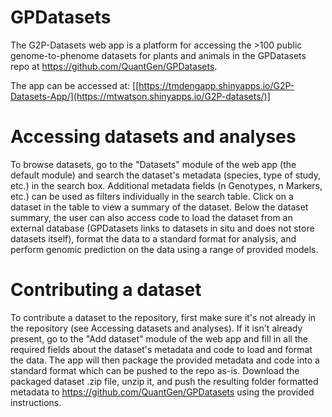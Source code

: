 # GPDatasets

The G2P-Datasets web app is a platform for accessing the >100 public genome-to-phenome datasets for plants and animals in the GPDatasets repo at https://github.com/QuantGen/GPDatasets.

The app can be accessed at:
[[https://tmdengapp.shinyapps.io/G2P-Datasets-App/](https://mtwatson.shinyapps.io/G2P-datasets/)]

# Accessing datasets and analyses
To browse datasets, go to the "Datasets" module of the web app (the default module) and search the dataset's metadata (species, type of study, etc.) in the search box. Additional metadata fields (n Genotypes, n Markers, etc.) can be used as filters individually in the search table. Click on a dataset in the table to view a summary of the dataset. Below the dataset summary, the user can also access code to load the dataset from an external database (GPDatasets links to datasets in situ and does not store datasets itself), format the data to a standard format for analysis, and perform genomic prediction on the data using a range of provided models.

# Contributing a dataset
To contribute a dataset to the repository, first make sure it's not already in the repository (see Accessing datasets and analyses). If it isn't already present, go to the "Add dataset" module of the web app and fill in all the required fields about the dataset's metadata and code to load and format the data. The app will then package the provided metadata and code into a standard format which can be pushed to the repo as-is. Download the packaged dataset .zip file, unzip it, and push the resulting folder formatted metadata to https://github.com/QuantGen/GPDatasets using the provided instructions.
